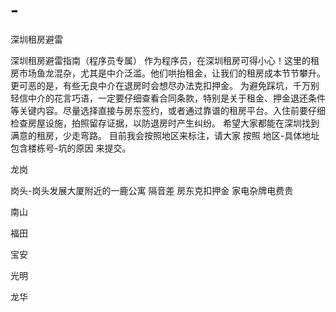 # -
深圳租房避雷


深圳租房避雷指南（程序员专属）
作为程序员，在深圳租房可得小心！这里的租房市场鱼龙混杂，尤其是中介泛滥。他们哄抬租金，让我们的租房成本节节攀升。更可恶的是，有些无良中介在退房时会想尽办法克扣押金。
为避免踩坑，千万别轻信中介的花言巧语，一定要仔细查看合同条款，特别是关于租金、押金退还条件等关键内容。尽量选择直接与房东签约，或者通过靠谱的租房平台。入住前要仔细检查房屋设施，拍照留存证据，以防退房时产生纠纷。
希望大家都能在深圳找到满意的租房，少走弯路。
目前我会按照地区来标注，请大家 按照 地区-具体地址包含楼栋号-坑的原因 来提交。

龙岗

岗头-岗头发展大厦附近的一鹿公寓
  隔音差 房东克扣押金 家电杂牌电费贵

南山

福田

宝安

光明

龙华
